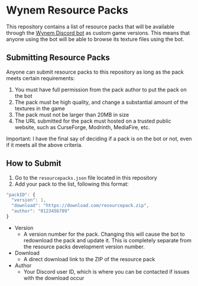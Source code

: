 # Wynem Resource Packs
This repository contains a list of resource packs that will be available through the [Wynem Discord bot](https://wynem.com/) as custom game versions. This means that anyone using the bot will be able to browse its texture files using the bot.

## Submitting Resource Packs
Anyone can submit resource packs to this repository as long as the pack meets certain requirements:
1. You must have full permission from the pack author to put the pack on the bot
2. The pack must be high quality, and change a substantial amount of the textures in the game
3. The pack must not be larger than 20MB in size
4. The URL submitted for the pack must hosted on a trusted public website, such as CurseForge, Modrinth, MediaFire, etc.

Important: I have the final say of deciding if a pack is on the bot or not, even if it meets all the above criteria.

## How to Submit
1. Go to the `resourcepacks.json` file located in this repository
2. Add your pack to the list, following this format:
```js
"packID": {
  "version": 1,
  "download": "https://download.com/resourcepack.zip",
  "author": "0123456789"
}
```
- Version
  - A version number for the pack. Changing this will cause the bot to redownload the pack and update it. This is completely separate from the resource packs development version number.
- Download
  - A direct download link to the ZIP of the resource pack
- Author
  - Your Discord user ID, which is where you can be contacted if issues with the download occur